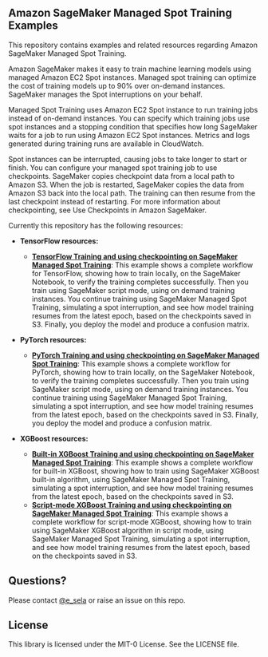 ## Amazon SageMaker Managed Spot Training Examples

This repository contains examples and related resources regarding Amazon SageMaker Managed Spot Training. 

Amazon SageMaker makes it easy to train machine learning models using managed Amazon EC2 Spot instances. Managed spot training can optimize the cost of training models up to 90% over on-demand instances. SageMaker manages the Spot interruptions on your behalf.

Managed Spot Training uses Amazon EC2 Spot instance to run training jobs instead of on-demand instances. You can specify which training jobs use spot instances and a stopping condition that specifies how long SageMaker waits for a job to run using Amazon EC2 Spot instances. Metrics and logs generated during training runs are available in CloudWatch.

Spot instances can be interrupted, causing jobs to take longer to start or finish. You can configure your managed spot training job to use checkpoints. SageMaker copies checkpoint data from a local path to Amazon S3. When the job is restarted, SageMaker copies the data from Amazon S3 back into the local path. The training can then resume from the last checkpoint instead of restarting. For more information about checkpointing, see Use Checkpoints in Amazon SageMaker.
  

Currently this repository has the following resources:

- **TensorFlow resources:**  

  - [**TensorFlow Training and using checkpointing on SageMaker Managed Spot Training**](tensorflow_managed_spot_training_checkpointing):  This example shows a complete workflow for TensorFlow, showing how to train locally, on the SageMaker Notebook, to verify the training completes successfully. Then you train using SageMaker script mode, using on demand training instances. You continue training using SageMaker Managed Spot Training, simulating a spot interruption, and see how model training resumes from the latest epoch, based on the checkpoints saved in S3. Finally, you deploy the model and produce a confusion matrix.
  
- **PyTorch resources:**  

  - [**PyTorch Training and using checkpointing on SageMaker Managed Spot Training**](pytorch_managed_spot_training_checkpointing):  This example shows a complete workflow for PyTorch, showing how to train locally, on the SageMaker Notebook, to verify the training completes successfully. Then you train using SageMaker script mode, using on demand training instances. You continue training using SageMaker Managed Spot Training, simulating a spot interruption, and see how model training resumes from the latest epoch, based on the checkpoints saved in S3. Finally, you deploy the model and produce a confusion matrix.    

- **XGBoost resources:**  

  - [**Built-in XGBoost Training and using checkpointing on SageMaker Managed Spot Training**](built-in-xgboost_managed_spot_training_checkpointing):  This example shows a complete workflow for built-in XGBoost, showing how to train using SageMaker XGBoost built-in algorithm, using SageMaker Managed Spot Training, simulating a spot interruption, and see how model training resumes from the latest epoch, based on the checkpoints saved in S3.     
  - [**Script-mode XGBoost Training and using checkpointing on SageMaker Managed Spot Training**](script-mode-xgboost_managed_spot_training_checkpointing):  This example shows a complete workflow for script-mode XGBoost, showing how to train using SageMaker XGBoost algorithm in script mode, using SageMaker Managed Spot Training, simulating a spot interruption, and see how model training resumes from the latest epoch, based on the checkpoints saved in S3.


## Questions?

Please contact [@e_sela](https://twitter.com/e_sela) or raise an issue on this repo.

## License

This library is licensed under the MIT-0 License. See the LICENSE file.

